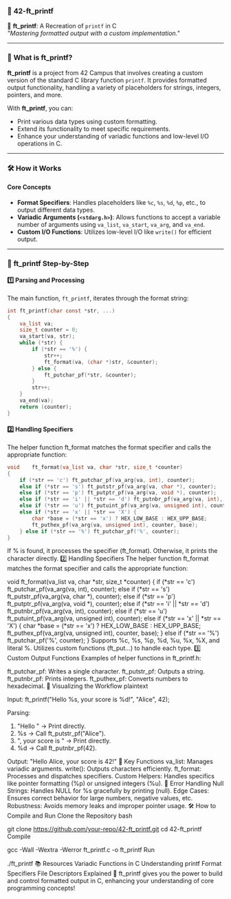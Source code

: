 ### 🚀 **42-ft_printf**  
🔗 **ft_printf**: A Recreation of `printf` in C  
*"Mastering formatted output with a custom implementation."*  

---

### 🌟 **What is ft_printf?**  
**ft_printf** is a project from 42 Campus that involves creating a custom version of the standard C library function `printf`. It provides formatted output functionality, handling a variety of placeholders for strings, integers, pointers, and more.  

With **ft_printf**, you can:
- Print various data types using custom formatting.
- Extend its functionality to meet specific requirements.
- Enhance your understanding of variadic functions and low-level I/O operations in C.

---

### 🛠️ **How it Works**  

#### **Core Concepts**  
- **Format Specifiers**: Handles placeholders like `%c`, `%s`, `%d`, `%p`, etc., to output different data types.  
- **Variadic Arguments (`<stdarg.h>`)**: Allows functions to accept a variable number of arguments using `va_list`, `va_start`, `va_arg`, and `va_end`.  
- **Custom I/O Functions**: Utilizes low-level I/O like `write()` for efficient output.  

---

### 🧩 **ft_printf Step-by-Step**  

#### 1️⃣ **Parsing and Processing**  
The main function, `ft_printf`, iterates through the format string:  
```c
int	ft_printf(char const *str, ...)
{
	va_list va;
	size_t counter = 0;
	va_start(va, str);
	while (*str) {
		if (*str == '%') {
			str++;
			ft_format(va, (char *)str, &counter);
		} else {
			ft_putchar_pf(*str, &counter);
		}
		str++;
	}
	va_end(va);
	return (counter);
}
```
#### 2️⃣ Handling Specifiers
The helper function ft_format matches the format specifier and calls the appropriate function:
```c
void	ft_format(va_list va, char *str, size_t *counter)
{
	if (*str == 'c') ft_putchar_pf(va_arg(va, int), counter);
	else if (*str == 's') ft_putstr_pf(va_arg(va, char *), counter);
	else if (*str == 'p') ft_putptr_pf(va_arg(va, void *), counter);
	else if (*str == 'i' || *str == 'd') ft_putnbr_pf(va_arg(va, int), counter);
	else if (*str == 'u') ft_putuint_pf(va_arg(va, unsigned int), counter);
	else if (*str == 'x' || *str == 'X') {
		char *base = (*str == 'x') ? HEX_LOW_BASE : HEX_UPP_BASE;
		ft_puthex_pf(va_arg(va, unsigned int), counter, base);
	} else if (*str == '%') ft_putchar_pf('%', counter);
}
```
If % is found, it processes the specifier (ft_format).
Otherwise, it prints the character directly.
2️⃣ Handling Specifiers
The helper function ft_format matches the format specifier and calls the appropriate function:

void	ft_format(va_list va, char *str, size_t *counter)
{
	if (*str == 'c') ft_putchar_pf(va_arg(va, int), counter);
	else if (*str == 's') ft_putstr_pf(va_arg(va, char *), counter);
	else if (*str == 'p') ft_putptr_pf(va_arg(va, void *), counter);
	else if (*str == 'i' || *str == 'd') ft_putnbr_pf(va_arg(va, int), counter);
	else if (*str == 'u') ft_putuint_pf(va_arg(va, unsigned int), counter);
	else if (*str == 'x' || *str == 'X') {
		char *base = (*str == 'x') ? HEX_LOW_BASE : HEX_UPP_BASE;
		ft_puthex_pf(va_arg(va, unsigned int), counter, base);
	} else if (*str == '%') ft_putchar_pf('%', counter);
}
Supports %c, %s, %p, %d, %u, %x, %X, and literal %.
Utilizes custom functions (ft_put...) to handle each type.
3️⃣ Custom Output Functions
Examples of helper functions in ft_printf.h:

ft_putchar_pf: Writes a single character.
ft_putstr_pf: Outputs a string.
ft_putnbr_pf: Prints integers.
ft_puthex_pf: Converts numbers to hexadecimal.
🌈 Visualizing the Workflow
plaintext

Input: ft_printf("Hello %s, your score is %d!", "Alice", 42);

Parsing: 
1. "Hello " -> Print directly.
2. %s -> Call ft_putstr_pf("Alice").
3. ", your score is " -> Print directly.
4. %d -> Call ft_putnbr_pf(42).

Output: "Hello Alice, your score is 42!"
🔑 Key Functions
va_list: Manages variadic arguments.
write(): Outputs characters efficiently.
ft_format: Processes and dispatches specifiers.
Custom Helpers: Handles specifics like pointer formatting (%p) or unsigned integers (%u).
🚨 Error Handling
Null Strings: Handles NULL for %s gracefully by printing (null).
Edge Cases: Ensures correct behavior for large numbers, negative values, etc.
Robustness: Avoids memory leaks and improper pointer usage.
🛠️ How to Compile and Run
Clone the Repository
bash

git clone https://github.com/your-repo/42-ft_printf.git
cd 42-ft_printf
Compile

gcc -Wall -Wextra -Werror ft_printf.c -o ft_printf
Run

./ft_printf
📚 Resources
Variadic Functions in C
Understanding printf Format Specifiers
File Descriptors Explained
🎉 ft_printf gives you the power to build and control formatted output in C, enhancing your understanding of core programming concepts!
